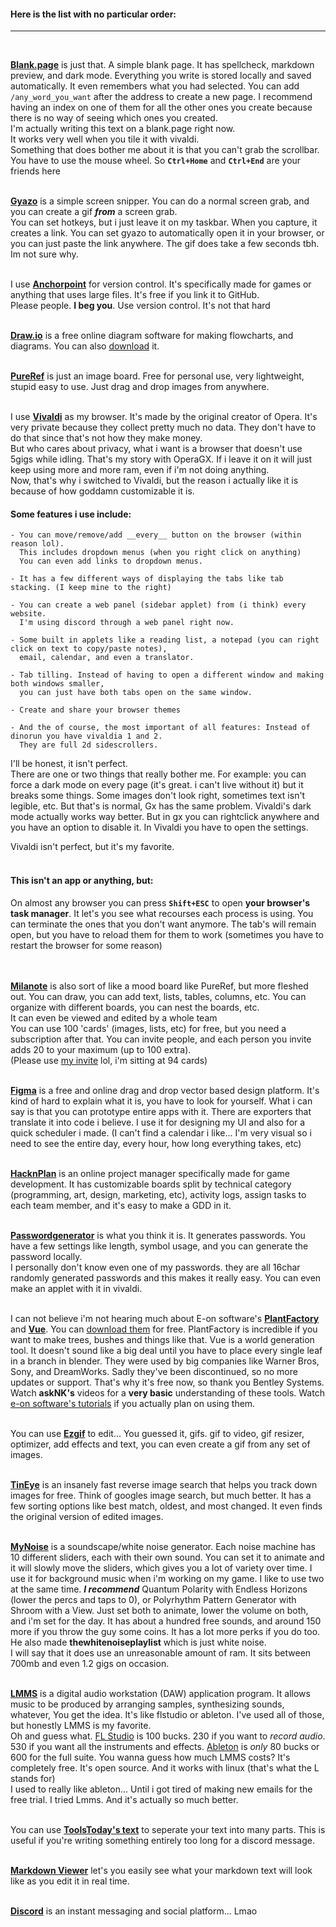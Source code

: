 

#### Here is the list with no particular order:<br>
___
<br>

**[Blank.page](https://blank.page)** is just that. A simple blank page. It has spellcheck, markdown preview, and dark mode. Everything you write is stored locally and saved automatically. It even remembers what you had selected. You can add `/any_word_you_want` after the address to create a new page. I recommend having an index on one of them for all the other ones you create because there is no way of seeing which ones you created.<br>
I'm actually writing this text on a blank.page right now.<br>
It works very well when you tile it with vivaldi.<br>
Something that does bother me about it is that you can't grab the scrollbar. You have to use the mouse wheel. So **`Ctrl+Home`** and **`Ctrl+End`** are your friends here
<br><br>


**[Gyazo](https://gyazo.com/en)** is a simple screen snipper. You can do a normal screen grab, and you can create a gif ***from*** a screen grab.<br>
You can set hotkeys, but i just leave it on my taskbar. When you capture, it creates a link. You can set gyazo to automatically open it in your browser, or you can just paste the link anywhere. The gif does take a few seconds tbh. Im not sure why.
<br><br>


I use **[Anchorpoint](https://www.anchorpoint.app)** for version control. It's specifically made for games or anything that uses large files. It's free if you link it to GitHub.<br>
Please people. **I beg you**. Use version control. It's not that hard
<br><br>


**[Draw.io](https://app.diagrams.net)** is a free online diagram software for making flowcharts, and diagrams. You can also [download](https://github.com/jgraph/drawio-desktop/releases/tag/v24.6.4) it.
<br><br>


**[PureRef](https://www.pureref.com/index.php)** is just an image board. Free for personal use, very lightweight, stupid easy to use. Just drag and drop images from anywhere.
<br><br>


I use **[Vivaldi](https://vivaldi.com)** as my browser. It's made by the original creator of Opera. It's very private because they collect pretty much no data. They don't have to do that since that's not how they make money.<br>
But who cares about privacy, what i want is a browser that doesn't use 5gigs while idling. That's my story with OperaGX. If i leave it on it will just keep using more and more ram, even if i'm not doing anything.<br>
Now, that's why i switched to Vivaldi, but the reason i actually like it is because of how goddamn customizable it is.

#### Some features i use include:

	- You can move/remove/add __every__ button on the browser (within reason lol).
	  This includes dropdown menus (when you right click on anything)
	  You can even add links to dropdown menus.

	- It has a few different ways of displaying the tabs like tab stacking. (I keep mine to the right)

	- You can create a web panel (sidebar applet) from (i think) every website.
	  I'm using discord through a web panel right now.

	- Some built in applets like a reading list, a notepad (you can right click on text to copy/paste notes),
	  email, calendar, and even a translator.

	- Tab tilling. Instead of having to open a different window and making both windows smaller,
	  you can just have both tabs open on the same window.

	- Create and share your browser themes

	- And the of course, the most important of all features: Instead of dinorun you have vivaldia 1 and 2.
	  They are full 2d sidescrollers.

I'll be honest, it isn't perfect.<br>
There are one or two things that really bother me. For example: you can force a dark mode on every page (it's great. i can't live without it) but it breaks some things. Some images don't look right, sometimes text isn't legible, etc. But that's is normal, Gx has the same problem. Vivaldi's dark mode actually works way better. But in gx you can rightclick anywhere and you have an option to disable it. In Vivaldi you have to open the settings.

Vivaldi isn't perfect, but it's my favorite.
<br><br>


#### This isn't an app or anything, but:<br>
On almost any browser you can press **`Shift+ESC`** to open **your browser's task manager**. It let's you see what recourses each process is using. You can terminate the ones that you don't want anymore. The tab's will remain open, but you have to reload them for them to work (sometimes you have to restart the browser for some reason)
<br><br><br>



**[Milanote](https://milanote.com)** is also sort of like a mood board like PureRef, but more fleshed out. You can draw, you can add text, lists, tables, columns, etc. You can organize with different boards, you can nest the boards, etc.<br>
It can even be viewed and edited by a whole team<br>
You can use 100 'cards' (images, lists, etc) for free, but you need a subscription after that. You can invite people, and each person you invite adds 20 to your maximum (up to 100 extra).<br>
(Please use [my invite](https://www.milanote.com/refer/rcEONdHa0eJ1JUwn8p) lol, i'm sitting at 94 cards)
<br><br>


**[Figma](https://www.figma.com/)** is a free and online drag and drop vector based design platform. It's kind of hard to explain what it is, you have to look for yourself. What i can say is that you can prototype entire apps with it. There are exporters that translate it into code i believe. I use it for designing my UI and also for a quick scheduler i made. (I can't find a calendar i like... I'm very visual so i need to see the entire day, every hour, how long everything takes, etc)
<br><br>


**[HacknPlan](https://hacknplan.com)** is an online project manager specifically made for game development. It has customizable boards split by technical category (programming, art, design, marketing, etc), activity logs, assign tasks to each team member, and it's easy to make a GDD in it.
<br><br>


**[Passwordgenerator](https://passwordsgenerator.net/)** is what you think it is. It generates passwords. You have a few settings like length, symbol usage, and you can generate the password locally.<br>
I personally don't know even one of my passwords. they are all 16char randomly generated passwords and this makes it really easy.
You can even make an applet with it in vivaldi.
<br><br>


I can not believe i'm not hearing much about E-on software's **[PlantFactory](https://youtu.be/BXhL4jlseNw?si=udCXMoR27pGLCRGt)** and **[Vue](https://youtu.be/WCCBRW2iU7M?si=kR9c4pNsVPQivy6N)**. You can [download them](https://www.bentley.com/software/e-on-software-free-downloads/) for free. PlantFactory is incredible if you want to make trees, bushes and things like that. Vue is a world generation tool.
It doesn't sound like a big deal until you have to place every single leaf in a branch in blender.
They were used by big companies like Warner Bros, Sony, and DreamWorks.
Sadly they've been discontinued, so no more updates or support. That's why it's free now, so thank you Bentley Systems. Watch __askNK's__ videos for a __very basic__ understanding of these tools. Watch [e-on software's tutorials](https://www.youtube.com/@eonsoftware/playlists) if you actually plan on using them.
<br><br>


You can use **[Ezgif](https://ezgif.com)** to edit... You guessed it, gifs. gif to video, gif resizer, optimizer, add effects and text, you can even create a gif from any set of images.
<br><br>


**[TinEye](https://tineye.com)** is an insanely fast reverse image search that helps you track down images for free. Think of googles image search, but much better. It has a few sorting options like best match, oldest, and most changed. It even finds the original version of edited images.
<br><br>


**[MyNoise](https://mynoise.net/noiseMachines.php)** is a soundscape/white noise generator. Each noise machine has 10 different sliders, each with their own sound. You can set it to animate and it will slowly move the sliders, which gives you a lot of variety over time.
I use it for background music when i'm working on my game. 
I like to use two at the same time. ***I recommend*** Quantum Polarity with Endless Horizons (lower the percs and taps to 0), or Polyrhythm Pattern Generator with Shroom with a View. Just set both to animate, lower the volume on both, and i'm set for the day.
It has about a hundred free sounds, and around 150 more if you throw the guy some coins. It has a lot more perks if you do too.
He also made **thewhitenoiseplaylist** which is just white noise.<br>
I will say that it does use an unreasonable amount of ram. It sits between 700mb and even 1.2 gigs on occasion.
<br><br>


**[LMMS](https://lmms.io)** is a digital audio workstation (DAW) application program. It allows music to be produced by arranging samples, synthesizing sounds, whatever, You get the idea. It's like flstudio or ableton. I've used all of those, but honestly LMMS is my favorite.<br>
Oh and guess what. [FL Studio](https://www.image-line.com/fl-studio/compare-editions/) is 100 bucks. 230 if you want to *record audio*. 530 if you want all the instruments and effects. [Ableton](https://www.ableton.com/en/shop/live/) is *only* 80 bucks or 600 for the full suite. You wanna guess how much LMMS costs? It's completely free. It's open source. And it works with linux (that's what the L stands for)<br>
I used to really like ableton... Until i got tired of making new emails for the free trial. I tried Lmms. And it's actually so much better.
<br><br>

You can use **[ToolsToday's text](https://toolsaday.com/text-tools/split-text)** to seperate your text into many parts. This is useful if you're writing something entirely too long for a discord message.
<br><br>

**[Markdown Viewer](https://markdownlivepreview.com)** let's you easily see what your markdown text will look like as you edit it in real time.
<br><br>


**[Discord](https://youtu.be/xvFZjo5PgG0)**<!--Gottem.--> is an instant messaging and social platform... Lmao

